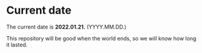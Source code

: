 # Current date

The current date is **2022.01.21.** (YYYY.MM.DD.)

This repository will be good when the world ends, so we will know how long it lasted.